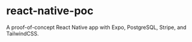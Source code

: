 # react-native-poc
A proof-of-concept React Native app with Expo, PostgreSQL, Stripe, and TailwindCSS.
